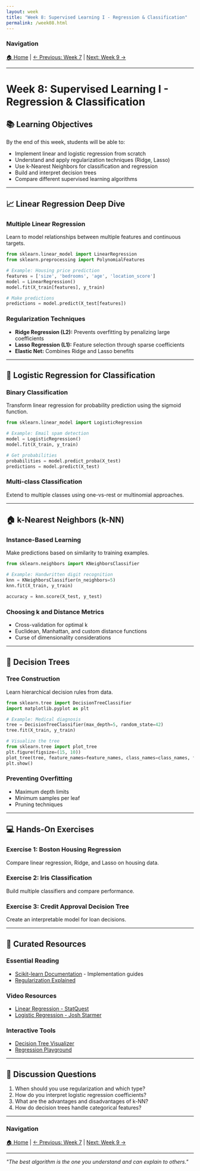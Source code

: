 ```yaml
---
layout: week
title: "Week 8: Supervised Learning I - Regression & Classification"
permalink: /week08.html
---
```


### Navigation
[🏠 Home](index.html) | [← Previous: Week 7](week07.html) | [Next: Week 9 →](week09.html)

---

# Week 8: Supervised Learning I - Regression & Classification

## 📚 Learning Objectives
By the end of this week, students will be able to:
- Implement linear and logistic regression from scratch
- Understand and apply regularization techniques (Ridge, Lasso)
- Use k-Nearest Neighbors for classification and regression
- Build and interpret decision trees
- Compare different supervised learning algorithms

---

## 📈 Linear Regression Deep Dive

### Multiple Linear Regression
Learn to model relationships between multiple features and continuous targets.

```python
from sklearn.linear_model import LinearRegression
from sklearn.preprocessing import PolynomialFeatures

# Example: Housing price prediction
features = ['size', 'bedrooms', 'age', 'location_score']
model = LinearRegression()
model.fit(X_train[features], y_train)

# Make predictions
predictions = model.predict(X_test[features])
```

### Regularization Techniques
- **Ridge Regression (L2):** Prevents overfitting by penalizing large coefficients
- **Lasso Regression (L1):** Feature selection through sparse coefficients
- **Elastic Net:** Combines Ridge and Lasso benefits

---

## 🎯 Logistic Regression for Classification

### Binary Classification
Transform linear regression for probability prediction using the sigmoid function.

```python
from sklearn.linear_model import LogisticRegression

# Example: Email spam detection
model = LogisticRegression()
model.fit(X_train, y_train)

# Get probabilities
probabilities = model.predict_proba(X_test)
predictions = model.predict(X_test)
```

### Multi-class Classification
Extend to multiple classes using one-vs-rest or multinomial approaches.

---

## 🏠 k-Nearest Neighbors (k-NN)

### Instance-Based Learning
Make predictions based on similarity to training examples.

```python
from sklearn.neighbors import KNeighborsClassifier

# Example: Handwritten digit recognition
knn = KNeighborsClassifier(n_neighbors=5)
knn.fit(X_train, y_train)

accuracy = knn.score(X_test, y_test)
```

### Choosing k and Distance Metrics
- Cross-validation for optimal k
- Euclidean, Manhattan, and custom distance functions
- Curse of dimensionality considerations

---

## 🌳 Decision Trees

### Tree Construction
Learn hierarchical decision rules from data.

```python
from sklearn.tree import DecisionTreeClassifier
import matplotlib.pyplot as plt

# Example: Medical diagnosis
tree = DecisionTreeClassifier(max_depth=5, random_state=42)
tree.fit(X_train, y_train)

# Visualize the tree
from sklearn.tree import plot_tree
plt.figure(figsize=(15, 10))
plot_tree(tree, feature_names=feature_names, class_names=class_names, filled=True)
plt.show()
```

### Preventing Overfitting
- Maximum depth limits
- Minimum samples per leaf
- Pruning techniques

---

## 💻 Hands-On Exercises

### Exercise 1: Boston Housing Regression
Compare linear regression, Ridge, and Lasso on housing data.

### Exercise 2: Iris Classification
Build multiple classifiers and compare performance.

### Exercise 3: Credit Approval Decision Tree
Create an interpretable model for loan decisions.

---

## 🔗 Curated Resources

### Essential Reading
- [Scikit-learn Documentation](https://scikit-learn.org/stable/) - Implementation guides
- [Regularization Explained](https://towardsdatascience.com/regularization-in-machine-learning-76441ddcf99a)

### Video Resources
- [Linear Regression - StatQuest](https://www.youtube.com/watch?v=nk2CQITm_eo)
- [Logistic Regression - Josh Starmer](https://www.youtube.com/watch?v=yIYKR4sgzI8)

### Interactive Tools
- [Decision Tree Visualizer](http://www.r2d3.us/visual-intro-to-machine-learning-part-1/)
- [Regression Playground](https://playground.tensorflow.org/)

---

## 🤔 Discussion Questions

1. When should you use regularization and which type?
2. How do you interpret logistic regression coefficients?
3. What are the advantages and disadvantages of k-NN?
4. How do decision trees handle categorical features?

---

### Navigation
[🏠 Home](index.html) | [← Previous: Week 7](week07.html) | [Next: Week 9 →](week09.html)

---

*"The best algorithm is the one you understand and can explain to others."*